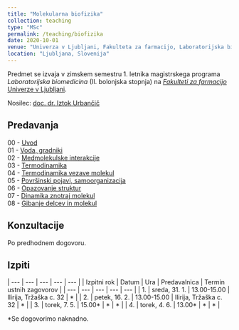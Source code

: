 ```yaml
---
title: "Molekularna biofizika"
collection: teaching
type: "MSc"
permalink: /teaching/biofizika
date: 2020-10-01
venue: "Univerza v Ljubljani, Fakulteta za farmacijo, Laboratorijska biomedicina"
location: "Ljubljana, Slovenija"
---
```


Predmet se izvaja v zimskem semestru 1. letnika magistrskega programa *Laboratorijska biomedicina* (II. bolonjska stopnja) na [*Fakulteti za farmacijo* Univerze v Ljubljani](http://www.ffa.uni-lj.si).  

Nosilec: [doc. dr. Iztok Urbančič](/team/UrbancicIztok)  


Predavanja
----
00 - [Uvod](/files/teaching/biofizika/2023/00_uvod.pdf)  
01 - [Voda, gradniki](/files/teaching/biofizika/2023/01_voda-gradniki.pdf)  
02 - [Medmolekulske interakcije](/files/teaching/biofizika/2023/02_interakcije.pdf)  
03 - [Termodinamika](/files/teaching/biofizika/2023/03_termodinamika.pdf)  
04 - [Termodinamika vezave molekul](/files/teaching/biofizika/2023/04_termodinamika-vezave.pdf)     
05 - [Površinski pojavi, samoorganizacija](/files/teaching/biofizika/2023/05_povrsine-samoorganizacija.pdf)  
06 - [Opazovanje struktur](/files/teaching/biofizika/2023/06_opazovanje-struktur.pdf)  
07 - [Dinamika znotraj molekul](/files/teaching/biofizika/2023/07_dinamika-znotraj-molekul.pdf)  
08 - [Gibanje delcev in molekul](/files/teaching/biofizika/2023/08_gibanje.pdf)  
<!--
07 - [Merjenje struktur](/files/teaching/biofizika/2022/07_merjenje-struktur.pdf)   

09 - [Dinamika znotraj molekul](/files/teaching/biofizika/2022/09_dinamika-znotraj-molekul.pdf)  
10 - [Osmoza](/files/teaching/biofizika/2022/10_osmoza.pdf)  
11 - [Membranski potencial](/files/teaching/biofizika/2022/11_membranski-potencial.pdf)  
12 - [Ponovitev osnov](/files/teaching/biofizika/2022/12_zakljucek.pdf)   -->


Konzultacije
----
Po predhodnem dogovoru.


Izpiti
----

| --- | --- | --- | --- | --- |
| Izpitni rok | Datum | Ura | Predavalnica | Termin ustnih zagovorov |
| --- | --- | --- | --- | --- |
| 1. | sreda, 31. 1. | 13.00-15.00 | Ilirija, Tržaška c. 32 | * |
| 2. | petek, 16. 2. | 13.00-15.00 | Ilirija, Tržaška c. 32 | * | 
| 3. | torek, 7. 5. | 15.00* | * | * |
| 4. | torek, 4. 6. | 13.00* | * | * |

*Se dogovorimo naknadno.